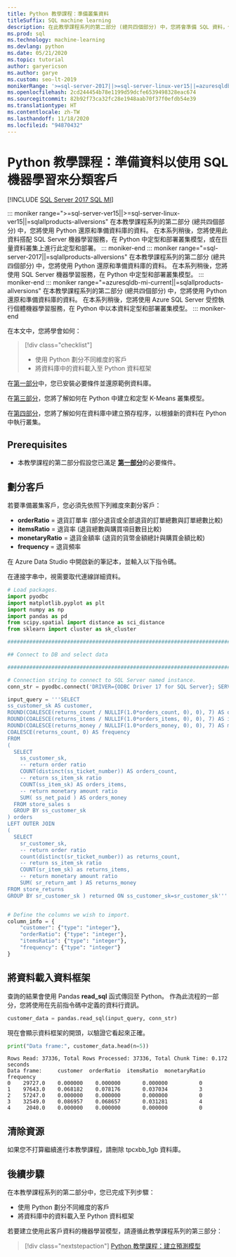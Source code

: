 ```yaml
---
title: Python 教學課程：準備叢集資料
titleSuffix: SQL machine learning
description: 在此教學課程系列的第二部分 (總共四個部分) 中，您將會準備 SQL 資料，使用 SQL 機器學習以 Python 執行群集。
ms.prod: sql
ms.technology: machine-learning
ms.devlang: python
ms.date: 05/21/2020
ms.topic: tutorial
author: garyericson
ms.author: garye
ms.custom: seo-lt-2019
monikerRange: '>=sql-server-2017||>=sql-server-linux-ver15||=azuresqldb-mi-current||=sqlallproducts-allversions'
ms.openlocfilehash: 2cd244454b78e1199d59dcfe6539498328eac674
ms.sourcegitcommit: 82b92f73ca32fc28e1948aab70f37f0efdb54e39
ms.translationtype: HT
ms.contentlocale: zh-TW
ms.lasthandoff: 11/18/2020
ms.locfileid: "94870432"
---
```

# <a name="python-tutorial-prepare-data-to-categorize-customers-with-sql-machine-learning"></a>Python 教學課程：準備資料以使用 SQL 機器學習來分類客戶
[!INCLUDE [SQL Server 2017 SQL MI](../../includes/applies-to-version/sqlserver2017-asdbmi.md)]

::: moniker range=">=sql-server-ver15||>=sql-server-linux-ver15||=sqlallproducts-allversions"
在本教學課程系列的第二部分 (總共四個部分) 中，您將使用 Python 還原和準備資料庫的資料。 在本系列稍後，您將使用此資料搭配 SQL Server 機器學習服務，在 Python 中定型和部署叢集模型，或在巨量資料叢集上進行此定型和部署。
::: moniker-end
::: moniker range="=sql-server-2017||=sqlallproducts-allversions"
在本教學課程系列的第二部分 (總共四個部分) 中，您將使用 Python 還原和準備資料庫的資料。 在本系列稍後，您將使用 SQL Server 機器學習服務，在 Python 中定型和部署叢集模型。
::: moniker-end
::: moniker range="=azuresqldb-mi-current||=sqlallproducts-allversions"
在本教學課程系列的第二部分 (總共四個部分) 中，您將使用 Python 還原和準備資料庫的資料。 在本系列稍後，您將使用 Azure SQL Server 受控執行個體機器學習服務，在 Python 中以本資料定型和部署叢集模型。
::: moniker-end

在本文中，您將學會如何：

> [!div class="checklist"]
> * 使用 Python 劃分不同維度的客戶
> * 將資料庫中的資料載入至 Python 資料框架

在[第一部分](python-clustering-model.md)中，您已安裝必要條件並還原範例資料庫。

在[第三部分](python-clustering-model-build.md)，您將了解如何在 Python 中建立和定型 K-Means 叢集模型。

在[第四部分](python-clustering-model-deploy.md)，您將了解如何在資料庫中建立預存程序，以根據新的資料在 Python 中執行叢集。

## <a name="prerequisites"></a>Prerequisites

* 本教學課程的第二部分假設您已滿足 [**第一部分**](python-clustering-model.md)的必要條件。

## <a name="separate-customers"></a>劃分客戶

若要準備叢集客戶，您必須先依照下列維度來劃分客戶：

* **orderRatio** = 退貨訂單率 (部分退貨或全部退貨的訂單總數與訂單總數比較)
* **itemsRatio** = 退貨率 (退貨總數與購買項目數目比較)
* **monetaryRatio** = 退貨金額率 (退貨的貨幣金額總計與購買金額比較)
* **frequency** = 退貨頻率

在 Azure Data Studio 中開啟新的筆記本，並輸入以下指令碼。

在連接字串中，視需要取代連線詳細資料。

```python
# Load packages.
import pyodbc
import matplotlib.pyplot as plt
import numpy as np
import pandas as pd
from scipy.spatial import distance as sci_distance
from sklearn import cluster as sk_cluster

################################################################################################

## Connect to DB and select data

################################################################################################

# Connection string to connect to SQL Server named instance.
conn_str = pyodbc.connect('DRIVER={ODBC Driver 17 for SQL Server}; SERVER=<server>; DATABASE=tpcxbb_1gb; UID=<username>; PWD=<password>')

input_query = '''SELECT
ss_customer_sk AS customer,
ROUND(COALESCE(returns_count / NULLIF(1.0*orders_count, 0), 0), 7) AS orderRatio,
ROUND(COALESCE(returns_items / NULLIF(1.0*orders_items, 0), 0), 7) AS itemsRatio,
ROUND(COALESCE(returns_money / NULLIF(1.0*orders_money, 0), 0), 7) AS monetaryRatio,
COALESCE(returns_count, 0) AS frequency
FROM
(
  SELECT
    ss_customer_sk,
    -- return order ratio
    COUNT(distinct(ss_ticket_number)) AS orders_count,
    -- return ss_item_sk ratio
    COUNT(ss_item_sk) AS orders_items,
    -- return monetary amount ratio
    SUM( ss_net_paid ) AS orders_money
  FROM store_sales s
  GROUP BY ss_customer_sk
) orders
LEFT OUTER JOIN
(
  SELECT
    sr_customer_sk,
    -- return order ratio
    count(distinct(sr_ticket_number)) as returns_count,
    -- return ss_item_sk ratio
    COUNT(sr_item_sk) as returns_items,
    -- return monetary amount ratio
    SUM( sr_return_amt ) AS returns_money
FROM store_returns
GROUP BY sr_customer_sk ) returned ON ss_customer_sk=sr_customer_sk'''


# Define the columns we wish to import.
column_info = {
    "customer": {"type": "integer"},
    "orderRatio": {"type": "integer"},
    "itemsRatio": {"type": "integer"},
    "frequency": {"type": "integer"}
}
```

## <a name="load-the-data-into-a-data-frame"></a>將資料載入資料框架

查詢的結果會使用 Pandas **read_sql** 函式傳回至 Python。 作為此流程的一部分，您將使用在先前指令碼中定義的資料行資訊。

```python
customer_data = pandas.read_sql(input_query, conn_str)
```

現在會顯示資料框架的開頭，以驗證它看起來正確。

```python
print("Data frame:", customer_data.head(n=5))
```

```results
Rows Read: 37336, Total Rows Processed: 37336, Total Chunk Time: 0.172 seconds
Data frame:     customer  orderRatio  itemsRatio  monetaryRatio  frequency
0    29727.0    0.000000    0.000000       0.000000          0
1    97643.0    0.068182    0.078176       0.037034          3
2    57247.0    0.000000    0.000000       0.000000          0
3    32549.0    0.086957    0.068657       0.031281          4
4     2040.0    0.000000    0.000000       0.000000          0
```

## <a name="clean-up-resources"></a>清除資源

如果您不打算繼續進行本教學課程，請刪除 tpcxbb_1gb 資料庫。

## <a name="next-steps"></a>後續步驟

在本教學課程系列的第二部分中，您已完成下列步驟：

* 使用 Python 劃分不同維度的客戶
* 將資料庫中的資料載入至 Python 資料框架

若要建立使用此客戶資料的機器學習模型，請遵循此教學課程系列的第三部分：

> [!div class="nextstepaction"]
> [Python 教學課程：建立預測模型](python-clustering-model-build.md)

